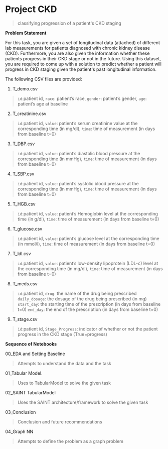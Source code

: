 # Project CKD
> classifying progression of a patient's CKD staging


**Problem Statement**

For this task, you are given a set of longitudinal data (attached) of different lab measurements for patients diagnosed with chronic kidney disease (CKD). Furthermore, you are also given the information whether these patients progress in their CKD stage or not in the future. Using this dataset, you are required to come up with a solution to predict whether a patient will progress in CKD staging given the patient's past longitudinal information.

The following CSV files are provided:

1. T_demo.csv
> `id`:patient id, `race`: patient’s race, `gender`: patient’s gender, `age`: patient’s age at baseline

2. T_creatinine.csv
> `id`:patient id, `value`: patient’s serum creatinine value at the corresponding time (in mg/dl), `time`: time of measurement (in days from baseline t=0)

3. T_DBP.csv
> `id`:patient id, `value`: patient’s diastolic blood pressure at the corresponding time (in mmHg), `time`: time of measurement (in days from baseline t=0)
4. T_SBP.csv
> `id`:patient id, `value`: patient’s systolic blood pressure at the corresponding time (in mmHg), `time`: time of measurement (in days from baseline t=0)
5. T_HGB.csv
> `id`:patient id, `value`: patient’s Hemoglobin level at the corresponding time (in g/dl), `time`: time of measurement (in days from baseline t=0)
6. T_glucose.csv
> `id`:patient id, `value`: patient’s glucose level at the corresponding time (in mmol/l), `time`: time of measurement (in days from baseline t=0)

7. T_ldl.csv
> `id`:patient id, `value`: patient’s low-density lipoprotein (LDL-c) level at the corresponding time (in mg/dl), `time`: time of measurement (in days from baseline t=0)
8. T_meds.csv
> `id`:patient id, `drug`: the name of the drug being prescribed `daily_dosage`: the dosage of the drug being prescribed (in mg) `start_day`: the starting time of the prescription (in days from baseline t=0) `end_day`: the end of the prescription (in days from baseline t=0)
9. T_stage.csv
> `id`:patient id, `Stage_Progress`: indicator of whether or not the patient progress in the CKD stage (True=progress)

**Sequence of Notebooks**

00_EDA and Setting Baseline
> Attempts to understand the data and the task

01_Tabular Model.
> Uses to TabularModel to solve the given task

02_SAINT TabularModel
> Uses the SAINT architecture/framework to solve the given task

03_Conclusion
> Conclusion and future recommendations

04_Graph NN
> Attempts to define the problem as a graph problem
